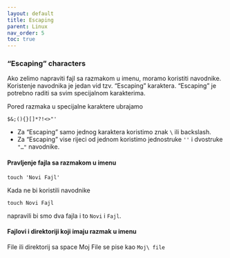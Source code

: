 ```yaml
---
layout: default
title: Escaping
parent: Linux
nav_order: 5
toc: true
---
```


### “Escaping” characters

Ako zelimo napraviti fajl sa razmakom u imenu, moramo koristiti navodnike. Koristenje navodnika je jedan vid tzv. “Escaping” karaktera.  “Escaping” je potrebno raditi sa svim specijalnom karakterima.

Pored razmaka u specijalne karaktere ubrajamo

````
$&;(){}[]*?!<>"'
````

* Za “Escaping” samo jednog karaktera koristimo znak `\` ili backslash.
* Za “Escaping” vise rijeci od jednom koristimo jednostruke `''` i dvostruke `"…"` navodnike.

#### Pravljenje fajla sa razmakom u imenu

````
touch 'Novi Fajl'
````

Kada ne bi koristili navodnike

````
touch Novi Fajl
````

napravili bi smo dva fajla i to `Novi` i `Fajl`.

#### Fajlovi i direktoriji koji imaju razmak u imenu

File ili direktorij sa space Moj File se pise kao ```Moj\ file```
